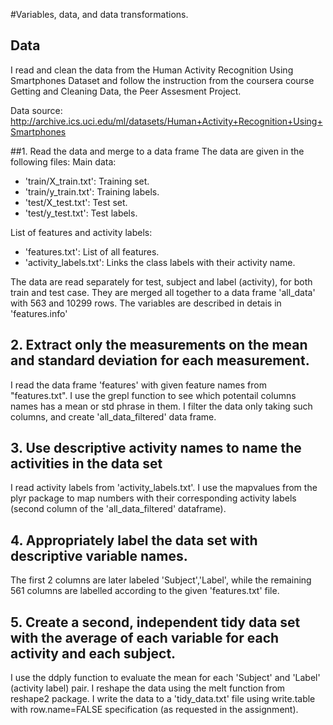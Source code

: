 #Variables, data, and data transformations.

## Data
I read and clean the data from the Human Activity Recognition Using Smartphones Dataset and follow the instruction from the coursera course Getting and Cleaning Data, the Peer Assesment Project.

Data source:
http://archive.ics.uci.edu/ml/datasets/Human+Activity+Recognition+Using+Smartphones 

##1. Read the data and merge to a data frame
The data are given in the following files:
Main data:
- 'train/X_train.txt': Training set.
- 'train/y_train.txt': Training labels.
- 'test/X_test.txt': Test set.
- 'test/y_test.txt': Test labels.

List of features and activity labels:
- 'features.txt': List of all features.
- 'activity_labels.txt': Links the class labels with their activity name.

The data are read separately for test, subject and label (activity), for both train and test case. They are merged all together to a data frame 'all_data' with 563 and 10299 rows. The variables are described in detais in 'features.info'

## 2. Extract only the measurements on the mean and standard deviation for each measurement.
I read the data frame 'features' with given feature names from "features.txt". I use the grepl function to see which potentail columns names has a mean or std phrase in them. I filter the data only taking such columns, and create 'all_data_filtered' data frame. 

## 3. Use descriptive activity names to name the activities in the data set
I read activity labels from 'activity_labels.txt'. I use the mapvalues from the plyr package to map numbers with their corresponding activity labels (second column of the 'all_data_filtered' dataframe).

## 4. Appropriately label the data set with descriptive variable names.
The first 2 columns are later labeled 'Subject','Label', while the remaining 561 columns are labelled according to the given 'features.txt' file.

## 5. Create a second, independent tidy data set with the average of each variable for each activity and each subject.
I use the ddply function to evaluate the mean for each 'Subject' and 'Label' (activity label) pair. I reshape the data using the melt function from reshape2 package. I write the data to a 'tidy_data.txt' file using write.table with row.name=FALSE specification (as requested in the assignment).
